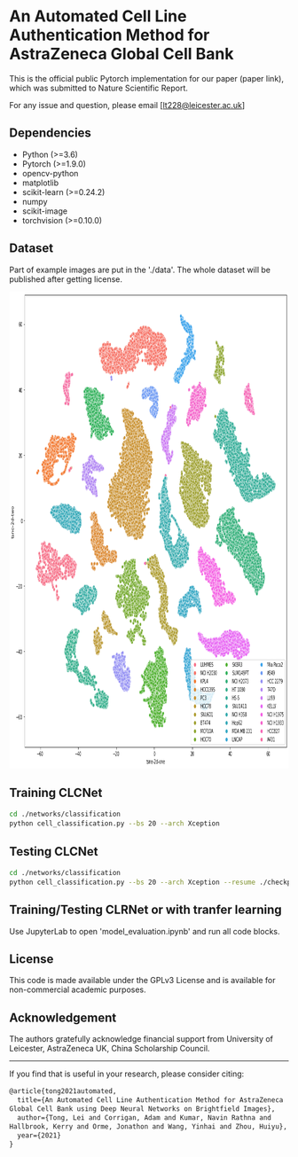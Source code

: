 # An Automated Cell Line Authentication Method for AstraZeneca Global Cell Bank

This is the official public Pytorch implementation for our paper (paper link), which was submitted to Nature Scientific Report.


For any issue and question, please email [lt228@leicester.ac.uk]


## Dependencies

- Python (>=3.6)
- Pytorch (>=1.9.0)
- opencv-python
- matplotlib
- scikit-learn (>=0.24.2)
- numpy
- scikit-image
- torchvision (>=0.10.0)

## Dataset

Part of example images are put in the './data'. The whole dataset will be published after getting license.

<img src="./figures/Fig. 4.jpeg" alt="centered image" width="893" height="860">

## Training CLCNet

```bash
cd ./networks/classification
python cell_classification.py --bs 20 --arch Xception 
```

## Testing CLCNet
```bash
cd ./networks/classification
python cell_classification.py --bs 20 --arch Xception --resume ./checkpoint/Xception/best.pth --evaluate
```
## Training/Testing CLRNet or with tranfer learning 
Use JupyterLab to open 'model_evaluation.ipynb' and run all code blocks.

## License
This code is made available under the GPLv3 License and is available for non-commercial academic purposes.

## Acknowledgement
The authors gratefully acknowledge financial support from University of Leicester, AstraZeneca UK, China Scholarship Council.

------
If you find that is useful in your research, please consider citing:
```
@article{tong2021automated,
  title={An Automated Cell Line Authentication Method for AstraZeneca Global Cell Bank using Deep Neural Networks on Brightfield Images},
  author={Tong, Lei and Corrigan, Adam and Kumar, Navin Rathna and Hallbrook, Kerry and Orme, Jonathon and Wang, Yinhai and Zhou, Huiyu},
  year={2021}
}
```
